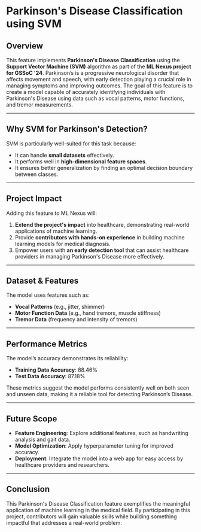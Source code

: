 # Parkinson's Disease Classification using SVM  

## **Overview**  
This feature implements **Parkinson's Disease Classification** using the **Support Vector Machine (SVM)** algorithm as part of the **ML Nexus project for GSSoC '24**. Parkinson’s is a progressive neurological disorder that affects movement and speech, with early detection playing a crucial role in managing symptoms and improving outcomes. The goal of this feature is to create a model capable of accurately identifying individuals with Parkinson's Disease using data such as vocal patterns, motor functions, and tremor measurements.  

---

## **Why SVM for Parkinson's Detection?**  
SVM is particularly well-suited for this task because:  
- It can handle **small datasets** effectively.  
- It performs well in **high-dimensional feature spaces**.  
- It ensures better generalization by finding an optimal decision boundary between classes.  

---

## **Project Impact**  
Adding this feature to ML Nexus will:  
1. **Extend the project's impact** into healthcare, demonstrating real-world applications of machine learning.  
2. Provide **contributors with hands-on experience** in building machine learning models for medical diagnosis.  
3. Empower users with **an early detection tool** that can assist healthcare providers in managing Parkinson's Disease more effectively.  

---

## **Dataset & Features**  
The model uses features such as:  
- **Vocal Patterns** (e.g., jitter, shimmer)  
- **Motor Function Data** (e.g., hand tremors, muscle stiffness)  
- **Tremor Data** (frequency and intensity of tremors)  

---

## **Performance Metrics**  
The model’s accuracy demonstrates its reliability:  
- **Training Data Accuracy**: 88.46%  
- **Test Data Accuracy**: 87.18%  

These metrics suggest the model performs consistently well on both seen and unseen data, making it a reliable tool for detecting Parkinson’s Disease.  

---

## **Future Scope**  
- **Feature Engineering**: Explore additional features, such as handwriting analysis and gait data.  
- **Model Optimization**: Apply hyperparameter tuning for improved accuracy.  
- **Deployment**: Integrate the model into a web app for easy access by healthcare providers and researchers.  

---

## **Conclusion**  
This Parkinson's Disease Classification feature exemplifies the meaningful application of machine learning in the medical field. By participating in this project, contributors will gain valuable skills while building something impactful that addresses a real-world problem.  


